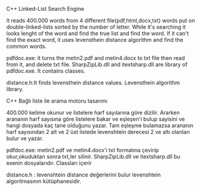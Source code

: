 C++ Linked-List Search Engine

It reads 400.000 words from 4 different file(pdf,html,docx,txt) words put on double-linked-lists sorted by the number of letter. While it's searching it looks lenght of the word and find the true list and find the word. If it can't find the exact word, it uses levensthein distance algorithm and find the common words.

pdfdoc.exe: it turns the metin2.pdf and metin4.docx to txt file then read from it, and delete txt file. SharpZipLib.dll and itextsharp.dll are library of pdfdoc.exe. It contains classes.

distance.h:It finds levensthein distance values. Levensthein algorithm library.

C++ Bağlı liste ile arama motoru tasarımı

400.000 kelime okunur ve listelere harf sayılarına göre dizilir. Ararken arananın harf sayısına göre listelere bakar ve eşleşen'i bulup sayisini ve hangi dosyada kaç tane olduğunu yazar. Tam eşleşme bulamazsa arananın harf sayısından 2 alt ve 2 üst listede levenshtein derecesi 2 ve altı olanları bulur ve yazar.

pdfdoc.exe: metin2.pdf ve metin4.docx'i txt formatına çevirip okur,okuduktan sonra txt,ler silinir. SharpZipLib.dll ve itextsharp.dll bu exenin dosyalarıdır. Classları içerir

distance.h : levenshtein distance değerlerini bulur levenshtein algoritmasının kütüphanesidir.
